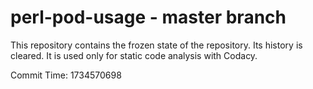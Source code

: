 # perl-pod-usage - master branch

This repository contains the frozen state of the repository.
Its history is cleared. It is used only for static code
analysis with Codacy.

Commit Time: 1734570698